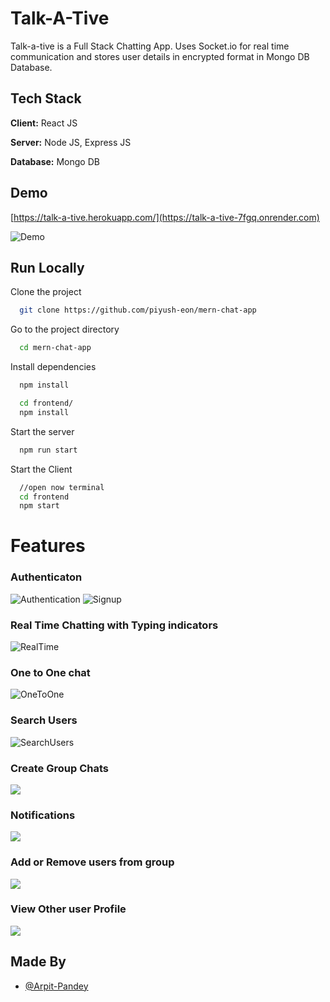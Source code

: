 
# Talk-A-Tive

Talk-a-tive is a Full Stack Chatting App.
Uses Socket.io for real time communication and stores user details in encrypted format in Mongo DB Database.
## Tech Stack

**Client:** React JS

**Server:** Node JS, Express JS

**Database:** Mongo DB
  
## Demo

[https://talk-a-tive.herokuapp.com/](https://talk-a-tive-7fgq.onrender.com)

![Demo](https://github.com/opacarophile08/Let-s-Talk-Chatapp/assets/115164224/a9569c4e-85de-4d6d-b1a2-07e4839666a5)
## Run Locally

Clone the project

```bash
  git clone https://github.com/piyush-eon/mern-chat-app
```

Go to the project directory

```bash
  cd mern-chat-app
```

Install dependencies

```bash
  npm install
```

```bash
  cd frontend/
  npm install
```

Start the server

```bash
  npm run start
```
Start the Client

```bash
  //open now terminal
  cd frontend
  npm start
```

  
# Features

### Authenticaton
![Authentication](https://github.com/opacarophile08/Let-s-Talk-Chatapp/assets/115164224/598fdbeb-a87e-4fb8-bacc-b0a677d58b49)
![Signup](https://github.com/opacarophile08/Let-s-Talk-Chatapp/assets/115164224/17c740fa-8ce1-45a0-b131-de9b9d78abca)
### Real Time Chatting with Typing indicators
![RealTime](https://github.com/opacarophile08/Let-s-Talk-Chatapp/assets/115164224/89cb2af2-0506-4d70-a52e-5b75e5a479b2)
### One to One chat
![OneToOne](https://github.com/opacarophile08/Let-s-Talk-Chatapp/assets/115164224/049049c7-ddb1-4e3a-9141-362a9aeb230e)
### Search Users
![SearchUsers](https://github.com/opacarophile08/Let-s-Talk-Chatapp/assets/115164224/e766e632-e0d7-45a0-ba27-05eff15c8f3c)
### Create Group Chats
![](https://github.com/piyush-eon/mern-chat-app/blob/master/screenshots/new%20grp.PNG)
### Notifications 
![](https://github.com/piyush-eon/mern-chat-app/blob/master/screenshots/group%20%2B%20notif.PNG)
### Add or Remove users from group
![](https://github.com/piyush-eon/mern-chat-app/blob/master/screenshots/add%20rem.PNG)
### View Other user Profile
![](https://github.com/piyush-eon/mern-chat-app/blob/master/screenshots/profile.PNG)
## Made By

- [@Arpit-Pandey](https://github.com/opacarophile08)

  
